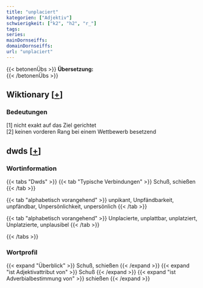 ```yaml
---
title: "unplaciert"
kategorien: ["Adjektiv"]
schwierigkeit: ["k2", "h2", "r_"]
tags:
series:
mainDornseiffs:
domainDornseiffs:
url: "unplaciert"
---
```


{{< betonenÜbs >}}
**Übersetzung:**  
{{< /betonenÜbs >}}

## Wiktionary [[+](https://de.wiktionary.org/wiki/unplaciert)]

### Bedeutungen
[1] nicht exakt auf das Ziel gerichtet  
[2] keinen vorderen Rang bei einem Wettbewerb besetzend  



## dwds [[+](https://www.dwds.de/wb/unplaciert)]

### Wortinformation
{{< tabs "Dwds" >}}
{{< tab "Typische Verbindungen" >}}
Schuß, schießen
{{< /tab >}}

{{< tab "alphabetisch vorangehend" >}}
unpikant, Unpfändbarkeit, unpfändbar, Unpersönlichkeit, unpersönlich
{{< /tab >}}

{{< tab "alphabetisch vorangehend" >}}
Unplacierte, unplattbar, unplatziert, Unplatzierte, unplausibel
{{< /tab >}}

{{< /tabs >}}

### Wortprofil
{{< expand "Überblick" >}} Schuß, schießen {{< /expand >}}
{{< expand "ist Adjektivattribut von" >}} Schuß {{< /expand >}}
{{< expand "ist Adverbialbestimmung von" >}} schießen {{< /expand >}}


